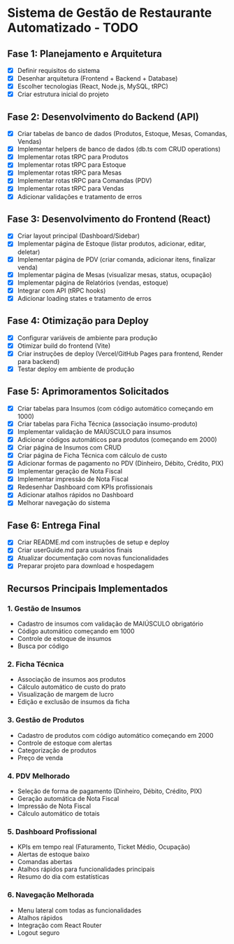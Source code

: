 # Sistema de Gestão de Restaurante Automatizado - TODO

## Fase 1: Planejamento e Arquitetura
- [x] Definir requisitos do sistema
- [x] Desenhar arquitetura (Frontend + Backend + Database)
- [x] Escolher tecnologias (React, Node.js, MySQL, tRPC)
- [x] Criar estrutura inicial do projeto

## Fase 2: Desenvolvimento do Backend (API)
- [x] Criar tabelas de banco de dados (Produtos, Estoque, Mesas, Comandas, Vendas)
- [x] Implementar helpers de banco de dados (db.ts com CRUD operations)
- [x] Implementar rotas tRPC para Produtos
- [x] Implementar rotas tRPC para Estoque
- [x] Implementar rotas tRPC para Mesas
- [x] Implementar rotas tRPC para Comandas (PDV)
- [x] Implementar rotas tRPC para Vendas
- [x] Adicionar validações e tratamento de erros

## Fase 3: Desenvolvimento do Frontend (React)
- [x] Criar layout principal (Dashboard/Sidebar)
- [x] Implementar página de Estoque (listar produtos, adicionar, editar, deletar)
- [x] Implementar página de PDV (criar comanda, adicionar itens, finalizar venda)
- [x] Implementar página de Mesas (visualizar mesas, status, ocupação)
- [x] Implementar página de Relatórios (vendas, estoque)
- [x] Integrar com API (tRPC hooks)
- [x] Adicionar loading states e tratamento de erros

## Fase 4: Otimização para Deploy
- [x] Configurar variáveis de ambiente para produção
- [x] Otimizar build do frontend (Vite)
- [x] Criar instruções de deploy (Vercel/GitHub Pages para frontend, Render para backend)
- [x] Testar deploy em ambiente de produção

## Fase 5: Aprimoramentos Solicitados
- [x] Criar tabelas para Insumos (com código automático começando em 1000)
- [x] Criar tabelas para Ficha Técnica (associação insumo-produto)
- [x] Implementar validação de MAIÚSCULO para insumos
- [x] Adicionar códigos automáticos para produtos (começando em 2000)
- [x] Criar página de Insumos com CRUD
- [x] Criar página de Ficha Técnica com cálculo de custo
- [x] Adicionar formas de pagamento no PDV (Dinheiro, Débito, Crédito, PIX)
- [x] Implementar geração de Nota Fiscal
- [x] Implementar impressão de Nota Fiscal
- [x] Redesenhar Dashboard com KPIs profissionais
- [x] Adicionar atalhos rápidos no Dashboard
- [x] Melhorar navegação do sistema

## Fase 6: Entrega Final
- [x] Criar README.md com instruções de setup e deploy
- [x] Criar userGuide.md para usuários finais
- [x] Atualizar documentação com novas funcionalidades
- [x] Preparar projeto para download e hospedagem

## Recursos Principais Implementados

### 1. Gestão de Insumos
- Cadastro de insumos com validação de MAIÚSCULO obrigatório
- Código automático começando em 1000
- Controle de estoque de insumos
- Busca por código

### 2. Ficha Técnica
- Associação de insumos aos produtos
- Cálculo automático de custo do prato
- Visualização de margem de lucro
- Edição e exclusão de insumos da ficha

### 3. Gestão de Produtos
- Cadastro de produtos com código automático começando em 2000
- Controle de estoque com alertas
- Categorização de produtos
- Preço de venda

### 4. PDV Melhorado
- Seleção de forma de pagamento (Dinheiro, Débito, Crédito, PIX)
- Geração automática de Nota Fiscal
- Impressão de Nota Fiscal
- Cálculo automático de totais

### 5. Dashboard Profissional
- KPIs em tempo real (Faturamento, Ticket Médio, Ocupação)
- Alertas de estoque baixo
- Comandas abertas
- Atalhos rápidos para funcionalidades principais
- Resumo do dia com estatísticas

### 6. Navegação Melhorada
- Menu lateral com todas as funcionalidades
- Atalhos rápidos
- Integração com React Router
- Logout seguro
